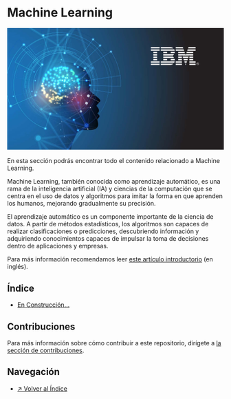 # Machine Learning

![Sección en construcción](../../../images/section_inteligenciaArtificial_logo.png)

En esta sección podrás encontrar todo el contenido relacionado a Machine Learning.

Machine Learning, también conocida como aprendizaje automático, es una rama de la inteligencia artificial (IA) y ciencias de la computación que se centra en el uso de datos y algoritmos para imitar la forma en que aprenden los humanos, mejorando gradualmente su precisión.

El aprendizaje automático es un componente importante de la ciencia de datos. A partir de métodos estadísticos, los algoritmos son capaces de realizar clasificaciones o predicciones, descubriendo información y adquiriendo conocimientos capaces de impulsar la toma de decisiones dentro de aplicaciones y empresas.

Para más información recomendamos leer [este artículo introductorio](https://www.ibm.com/cloud/learn/machine-learning) (en inglés).

## Índice

- [En Construcción...](./carpeta_nueva)

## Contribuciones

Para más información sobre cómo contribuir a este repositorio, dirígete a [la sección de contribuciones](../../../docs/CONTRIBUITING.md).

## Navegación

- [↗ Volver al Índice](../../../README.md)